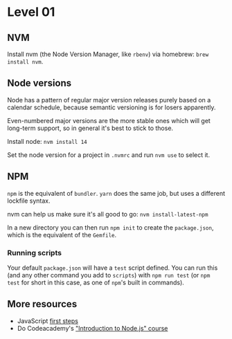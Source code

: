 ---
---
# Level 01

## NVM

Install nvm (the Node Version Manager, like `rbenv`) via homebrew: `brew install nvm`.

## Node versions

Node has a pattern of regular major version releases purely based on a calendar schedule, because semantic versioning is for losers apparently.

Even-numbered major versions are the more stable ones which will get long-term support, so in general it's best to stick to those.

Install node: `nvm install 14`

Set the node version for a project in `.nvmrc` and run `nvm use` to select it.

## NPM

`npm` is the equivalent of `bundler`. `yarn` does the same job, but uses a different lockfile syntax.

nvm can help us make sure it's all good to go: `nvm install-latest-npm`

In a new directory you can then run `npm init` to create the `package.json`, which is the equivalent of the `Gemfile`.

### Running scripts

Your default `package.json` will have a `test` script defined. You can run this (and any other command you add to `scripts`) with `npm run test` (or `npm test` for short in this case, as one of `npm`'s built in commands).

## More resources

* JavaScript [first steps](https://developer.mozilla.org/en-US/docs/Learn/JavaScript/First_steps)
* Do Codeacademy's ["Introduction to Node.js" course](https://www.codecademy.com/learn/learn-node-js/modules/introduction-to-node-js)
